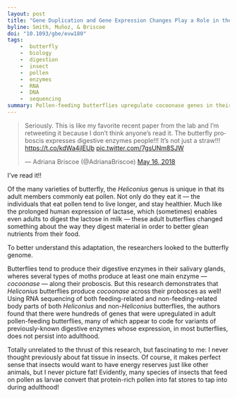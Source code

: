 ```yaml
---
layout: post
title: "Gene Duplication and Gene Expression Changes Play a Role in the Evolution of Candidate Pollen Feeding Genes in Heliconius Butterflies"
byline: Smith, Muñoz, & Briscoe
doi: "10.1093/gbe/evw180"
tags:
    -  butterfly
    -  biology
    -  digestion
    -  insect
    -  pollen
    -  enzymes
    -  RNA
    -  DNA
    -  sequencing
summary: Pollen-feeding butterflies upregulate cocoonase genes in their proboscis, entirely separate from where most digestive enzymes are produced in butterflies.
---
```


<blockquote class="twitter-tweet" data-lang="en"><p lang="en" dir="ltr">Seriously. This is like my favorite recent paper from the lab and I’m retweeting it because I don’t think anyone’s read it. The butterfly proboscis expresses digestive enzymes people!!! It’s not just a straw!!! <a href="https://t.co/kdWa4jlEUb">https://t.co/kdWa4jlEUb</a> <a href="https://t.co/7gsUNm8SJW">pic.twitter.com/7gsUNm8SJW</a></p>&mdash; Adriana Briscoe (@AdrianaBriscoe) <a href="https://twitter.com/AdrianaBriscoe/status/996682925570707456?ref_src=twsrc%5Etfw">May 16, 2018</a></blockquote>
<script async src="https://platform.twitter.com/widgets.js" charset="utf-8"></script>


I've read it!!

Of the many varieties of butterfly, the _Heliconius_ genus is unique in that its adult members commonly eat pollen. Not only do they eat it — the individuals that eat pollen tend to live longer, and stay healthier. Much like the prolonged human expression of lactase, which (sometimes) enables even adults to digest the lactose in milk — these adult butterflies changed something about the way they digest material in order to better glean nutrients from their food.

To better understand this adaptation, the researchers looked to the butterfly genome.

Butterflies tend to produce their digestive enzymes in their salivary glands, wheres several types of moths produce at least one main enzyme — _cocoonase_ — along their proboscis. But this research demonstrates that _Heliconius_ butterflies produce _cocoonase_ across their probosces as well! Using RNA sequencing of both feeding-related and non-feeding-related body parts of both _Heliconius_ and non-_Heliconius_ butterflies, the authors found that there were hundreds of genes that were upregulated in adult pollen-feeding butterflies, many of which appear to code for variants of previously-known digestive enzymes whose expression, in most butterflies, does not persist into adulthood.

Totally unrelated to the thrust of this research, but fascinating to me: I never thought previously about fat tissue in insects. Of course, it makes perfect sense that insects would want to have energy reserves just like other animals, but I never picture fat! Evidently, many species of insects that feed on pollen as larvae convert that protein-rich pollen into fat stores to tap into during adulthood!
